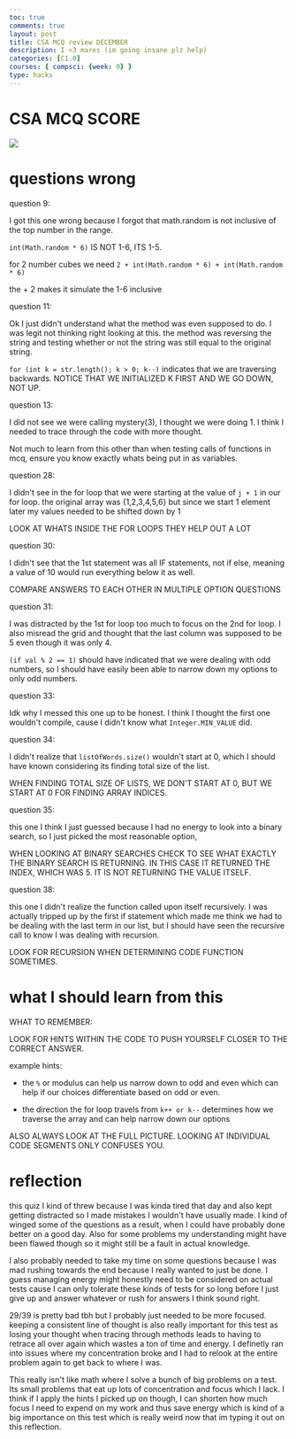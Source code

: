 ```yaml
---
toc: true
comments: true
layout: post
title: CSA MCQ review DECEMBER
description: I <3 mares (im going insane plz help)
categories: [C1.0]
courses: { compsci: {week: 0} }
type: hacks
---
```


# CSA MCQ SCORE

![]({{site.baseurl}}/images/mcq3.png)

# questions wrong 


question 9: 

I got this one wrong because I forgot that math.random is not inclusive of the top number in the range. 

`int(Math.random * 6)` IS NOT 1-6, ITS 1-5.

for 2 number cubes we need `2 + int(Math.random * 6) + int(Math.random * 6)`

the + 2 makes it simulate the 1-6 inclusive

question 11:

Ok I just didn't understand what the method was even supposed to do. I was legit not thinking right looking at this. the method was reversing the string and testing whether or not the string was still equal to the original string.

`for (int k = str.length(); k > 0; k--)` indicates that we are traversing backwards. NOTICE THAT WE INITIALIZED K FIRST AND WE GO DOWN, NOT UP.

question 13:

I did not see we were calling mystery(3), I thought we were doing 1. I think I needed to trace through the code with more thought.

Not much to learn from this other than when testing calls of functions in mcq, ensure you know exactly whats being put in as variables.

question 28:

I didn't see in the for loop that we were starting at the value of `j + 1` in our for loop.
the original array was {1,2,3,4,5,6} but since we start 1 element later my values needed to be shifted down by 1

LOOK AT WHATS INSIDE THE FOR LOOPS THEY HELP OUT A LOT

question 30:

I didn't see that the 1st statement was all IF statements, not if else, meaning a value of 10 would run everything below it as well.

COMPARE ANSWERS TO EACH OTHER IN MULTIPLE OPTION QUESTIONS

question 31:

I was distracted by the 1st for loop too much to focus on the 2nd for loop. I also misread the grid and thought that the last column was supposed 
to be 5 even though it was only 4. 

`(if val % 2 == 1)` should have indicated that we were dealing with odd numbers, so I should have easily been able to narrow down my options 
to only odd numbers. 

question 33: 

Idk why I messed this one up to be honest. I think I thought the first one wouldn't compile, cause I didn't know what `Integer.MIN_VALUE` did.

question 34: 

I didn't realize that `listOfWords.size()` wouldn't start at 0, which I should have known considering its finding total size of the list. 

WHEN FINDING TOTAL SIZE OF LISTS, WE DON'T START AT 0, BUT WE START AT 0 FOR FINDING ARRAY INDICES.

question 35:

this one I think I just guessed because I had no energy to look into a binary search, so I just picked the most reasonable option,

WHEN LOOKING AT BINARY SEARCHES CHECK TO SEE WHAT EXACTLY THE BINARY SEARCH IS RETURNING. IN THIS CASE IT RETURNED THE INDEX, WHICH WAS 5. IT IS NOT 
RETURNING THE VALUE ITSELF.

question 38:

this one I didn't realize the function called upon itself recursively. I was actually tripped up by the first if statement which made me think we had to 
be dealing with the last term in our list, but I should have seen the recursive call to know I was dealing with recursion.

LOOK FOR RECURSION WHEN DETERMINING CODE FUNCTION SOMETIMES.

# what I should learn from this

WHAT TO REMEMBER:

LOOK FOR HINTS WITHIN THE CODE TO PUSH YOURSELF CLOSER TO THE CORRECT ANSWER.

example hints: 

- the `%` or modulus can help us narrow down to odd and even which can help if our choices differentiate based on odd or even.

- the direction the for loop travels from `k++ or k--` determines how we traverse the array and can help narrow down our options

ALSO ALWAYS LOOK AT THE FULL PICTURE. LOOKING AT INDIVIDUAL CODE SEGMENTS ONLY CONFUSES YOU.


# reflection

this quiz I kind of threw because I was kinda tired that day and also kept getting distracted so I made mistakes I wouldn't have usually made. 
I kind of winged some of the questions as a result, when I could have probably done better on a good day. Also for some problems my understanding might
have been flawed though so it might still be a fault in actual knowledge.

I also probably needed to take my time on some questions because I was mad rushing towards the end because I really wanted to just be done. I guess managing energy might honestly need to be considered on actual tests cause I can only tolerate these kinds of tests for so long before I just give up and answer whatever or rush for answers I think sound right.

29/39 is pretty bad tbh but I probably just needed to be more focused.
keeping a consistent line of thought is also really important for this test as losing your thought when tracing through methods leads to having to retrace all over again which wastes a ton of time and energy. I definetly ran into issues where my concentration broke and I had to relook at the entire problem again to get back to where I was.

This really isn't like math where I solve a bunch of big problems on a test. Its small problems that eat up lots of concentration and focus which I lack. I think if I apply the hints I picked up on though, I can shorten how much focus I need to expend on my work and thus save energy which is kind of a big importance on this test which is really weird now that im typing it out on this reflection.


